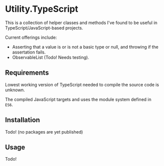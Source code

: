 # Utility.TypeScript

This is a collection of helper classes and methods I've found to be useful in TypeScript/JavaScript-based projects.

Current offerings include:
* Asserting that a value is or is not a basic type or null, and throwing if the assertation fails.
* ObservableList (Todo! Needs testing).

## Requirements

Lowest working version of TypeScript needed to compile the source code is unknown.

The compiled JavaScript targets and uses the module system defined in `ES6`.

## Installation

Todo! (no packages are yet published)

## Usage

Todo!
